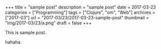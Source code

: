 +++
title = "sample post"
description = "sample post"
date = 2017-03-23
categories = ["Programming"]
tags = ["Clojure", "om", "Web"]
archives = ["2017-03"]
url = "2017-03/23/2017-03-23-sample-post"
thumbnail = "img/2017-03/23/a.png"
draft = false
+++

This is sample post.

<!--more-->

hahaha.

